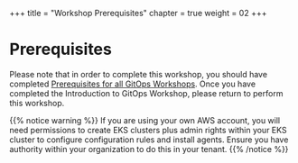 +++
title = "Workshop Prerequisites"
chapter = true
weight = 02
+++

# Prerequisites

Please note that in order to complete this workshop, you should have completed [Prerequisites for all GitOps Workshops](/20_weaveworks_prerequisites.html). Once you have completed the Introduction to GitOps Workshop, please return to perform this workshop.


{{% notice warning %}}
If you are using your own AWS account, you will need permissions to create EKS clusters plus admin rights within your EKS cluster to configure configuration rules and install agents. Ensure you have authority within your organization to do this in your tenant. 
{{% /notice %}}

